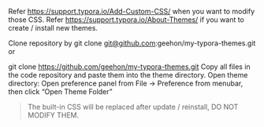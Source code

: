Refer https://support.typora.io/Add-Custom-CSS/ when you want to modify those CSS. Refer https://support.typora.io/About-Themes/ if you want to create / install new themes.

Clone repository by
git clone git@github.com:geehon/my-typora-themes.git
or

git clone https://github.com/geehon/my-typora-themes.git
Copy all files in the code repository and paste them into the theme directory.
Open theme directory: Open preference panel from File → Preference from menubar, then click “Open Theme Folder”

> The built-in CSS will be replaced after update / reinstall, DO NOT MODIFY THEM.
